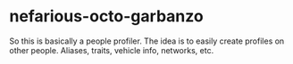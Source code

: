 # nefarious-octo-garbanzo
So this is basically a people profiler. The idea is to easily create profiles on other people. Aliases, traits, vehicle info, networks, etc.
